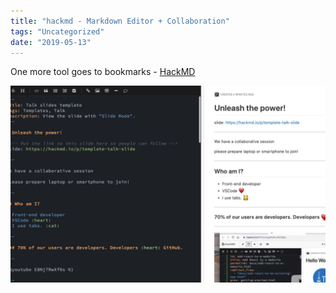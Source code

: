 ```yaml
---
title: "hackmd - Markdown Editor + Collaboration"
tags: "Uncategorized"
date: "2019-05-13"
---
```


One more tool goes to bookmarks - [HackMD](https://hackmd.io/WdVNGpHQTOySRfKeYwT9mg?both)

[![](images/Screenshot-2019-05-13-at-18.12.45.png)](https://hackmd.io/WdVNGpHQTOySRfKeYwT9mg?both)
